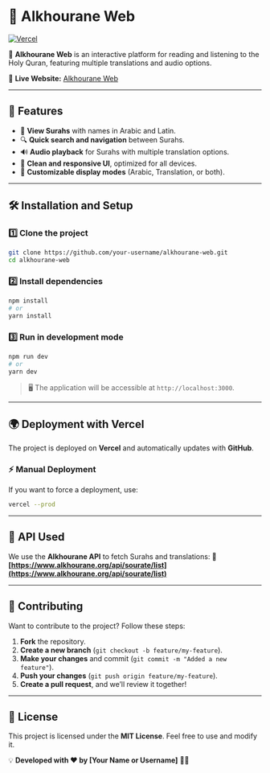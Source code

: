 # 📖 Alkhourane Web

[![Vercel](https://img.shields.io/badge/Deployed%20on-Vercel-blue)](https://alkhourane-web.vercel.app/quran)

🌟 **Alkhourane Web** is an interactive platform for reading and listening to the Holy Quran, featuring multiple translations and audio options.

🔗 **Live Website:** [Alkhourane Web](https://alkhourane.vercel.app/quran)

---

## 🚀 Features

- 📜 **View Surahs** with names in Arabic and Latin.
- 🔍 **Quick search and navigation** between Surahs.
- 🔊 **Audio playback** for Surahs with multiple translation options.
- 🌙 **Clean and responsive UI**, optimized for all devices.
- 🎨 **Customizable display modes** (Arabic, Translation, or both).

---

## 🛠️ Installation and Setup

### 1️⃣ **Clone the project**
```bash
git clone https://github.com/your-username/alkhourane-web.git
cd alkhourane-web
```

### 2️⃣ **Install dependencies**
```bash
npm install
# or
yarn install
```

### 3️⃣ **Run in development mode**
```bash
npm run dev
# or
yarn dev
```
> 🖥️ The application will be accessible at `http://localhost:3000`.

---

## 🌍 Deployment with Vercel

The project is deployed on **Vercel** and automatically updates with **GitHub**.

### ⚡ **Manual Deployment**
If you want to force a deployment, use:
```bash
vercel --prod
```

---

## 📂 API Used

We use the **Alkhourane API** to fetch Surahs and translations:
🔗 **[https://www.alkhourane.org/api/sourate/list](https://www.alkhourane.org/api/sourate/list)**

---

## 🤝 Contributing

Want to contribute to the project? Follow these steps:

1. **Fork** the repository.
2. **Create a new branch** (`git checkout -b feature/my-feature`).
3. **Make your changes** and commit (`git commit -m "Added a new feature"`).
4. **Push your changes** (`git push origin feature/my-feature`).
5. **Create a pull request**, and we’ll review it together!

---

## 📜 License

This project is licensed under the **MIT License**. Feel free to use and modify it.

💡 **Developed with ❤️ by [Your Name or Username]** 🕌✨